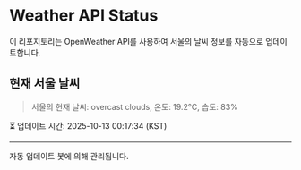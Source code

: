 
# Weather API Status

이 리포지토리는 OpenWeather API를 사용하여 서울의 날씨 정보를 자동으로 업데이트합니다.

## 현재 서울 날씨
> 서울의 현재 날씨: overcast clouds, 온도: 19.2°C, 습도: 83%

⏳ 업데이트 시간: 2025-10-13 00:17:34 (KST)

---
자동 업데이트 봇에 의해 관리됩니다.
